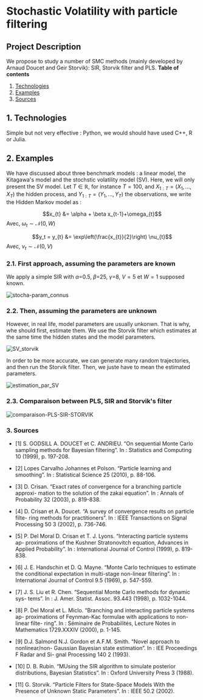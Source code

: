 # Stochastic Volatility with particle filtering

## Project Description
We propose to study a number of SMC methods (mainly developed by Arnaud Doucet and Geir Storvik): SIR, Storvik filter and PLS.
**Table of contents**
1. [Technologies](#technologies)
2. [Examples](#examples)
3. [Sources](#sources)


## 1. Technologies 

Simple but not very effective : Python, we would should have used C++, R or Julia.

## 2. Examples 

We have discussed about three benchmark models : a linear model, the Kitagawa's model and the stochstic volatility model (SV). Here, we will only present the SV model. Let $T \in \mathbb{R}$, for instance $T=100$, and $X_{1:T} = \left( X_1,...,X_T \right)$ the hidden process, and $Y_{1:T} = \left( Y_1,...,Y_T \right)$ the observations, we write the Hidden Markov model as :

$$x_{t} &= \alpha + \beta x_{t-1}+\omega_{t}$$
Avec, $\omega_t \sim \mathcal{N}(0,W)$

$$y_t = y_{t} &= \exp\left(\frac{x_{t}}{2}\right) \nu_{t}$$
Avec, $\nu_t \sim \mathcal{N}(0,V)$

### 2.1. First approach, assuming the parameters are known

We apply a simple SIR with $\alpha$=0.5, $\beta$=25, $\gamma$=8, $V=5$ et $W=1$ supposed known.

![stocha-param_connus](https://github.com/SarcasticMatrix/Stochastic-Volatility-with-particle-filtering/assets/94806199/c61e594c-379f-4cf4-9906-5412fec14a56)

### 2.2. Then, assuming the parameters are unknown

However, in real life, model parameters are usually unkonwn. That is why, whe should first, estimate them. We use the Storvik filter which estimates at the same time the hidden states and the model parameters.

![SV_storvik](https://github.com/SarcasticMatrix/Stochastic-Volatility-with-particle-filtering/assets/94806199/172931f6-f8e7-438b-a0da-80f0916e6774)

In order to be more accurate, we can generate many random trajectories, and then run the Storvik filter. Then, we juste have to mean the estimated parameters.

![estimation_par_SV](https://github.com/SarcasticMatrix/Stochastic-Volatility-with-particle-filtering/assets/94806199/feb1269e-76c9-4c9c-bf2f-efcce9a7175f)

### 2.3. Comparaison between PLS, SIR and Storvik's filter

![comparaison-PLS-SIR-STORVIK](https://github.com/SarcasticMatrix/Stochastic-Volatility-with-particle-filtering/assets/94806199/6e573136-db0a-439f-9645-98915e31b394)

### 3. Sources

* [1] S. GODSILL A. DOUCET et C. ANDRIEU. “On sequential Monte Carlo sampling methods for Bayesian filtering”. In : Statistics and Computing 10 (1999), p. 197-208.

* [2] Lopes Carvalho Johannes et Polson. “Particle learning and smoothing”. In : Statistical Science 25 (2010), p. 88-106.

* [3] D. Crisan. “Exact rates of convergence for a branching particle approxi- mation to the solution of the zakai equation”. In : Annals of Probability 32 (2003), p. 819-838.

* [4] D. Crisan et A. Doucet. “A survey of convergence results on particle filte- ring methods for practitioners”. In : IEEE Transactions on Signal Processing 50 3 (2002), p. 736-746.

* [5] P. Del Moral D. Crisan et T. J. Lyons. “Interacting particle systems ap- proximations of the Kushner Stratonovitch equation, Advances in Applied Probability”. In : International Journal of Control (1999), p. 819-838.

* [6] J. E. Handschin et D. Q. Mayne. “Monte Carlo techniques to estimate the conditional expectation in multi-stage non-linear filtering”. In : International Journal of Control 9.5 (1969), p. 547-559.

* [7] J. S. Liu et R. Chen. “Sequential Monte Carlo methods for dynamic sys- tems”. In : J. Amer. Statist. Assoc. 93.443 (1998), p. 1032-1044.

* [8] P. Del Moral et L. Miclo. “Branching and interacting particle systems ap- proximations of Feynman-Kac formulae with applications to non-linear filte- ring”. In : Séminaire de Probabilités, Lecture Notes in Mathematics 1729.XXXIV (2000), p. 1-145.

* [9] D.J. Salmond N.J. Gordon et A.F.M. Smith. “Novel approach to nonlinear/non- Gaussian Bayesian state estimation”. In : IEE Proceedings F Radar and Si- gnal Processing 140 2 (1993).

* [10] D. B. Rubin. “MUsing the SIR algorithm to simulate posterior distributions, Bayesian Statistics”. In : Oxford University Press 3 (1988).

* [11] G. Storvik. “Particle Filters for State-Space Models With the Presence of Unknown Static Parameters”. In : IEEE 50.2 (2002).
